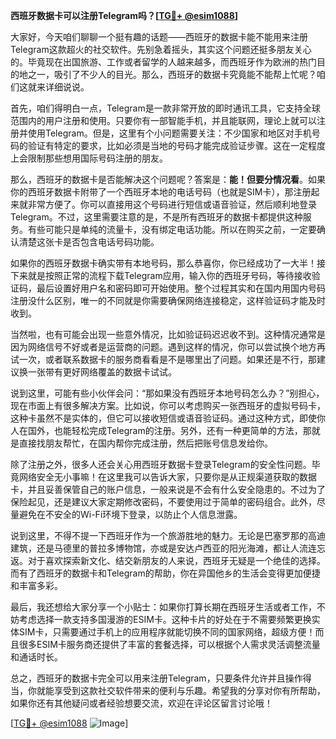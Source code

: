 **西班牙数据卡可以注册Telegram吗？[[TG💪+ @esim1088](https://t.me/s/esim1088)]**

大家好，今天咱们聊聊一个挺有趣的话题——西班牙的数据卡能不能用来注册Telegram这款超火的社交软件。先别急着摇头，其实这个问题还挺多朋友关心的。毕竟现在出国旅游、工作或者留学的人越来越多，而西班牙作为欧洲的热门目的地之一，吸引了不少人的目光。那么，西班牙的数据卡究竟能不能帮上忙呢？咱们这就来详细说说。

首先，咱们得明白一点，Telegram是一款非常开放的即时通讯工具，它支持全球范围内的用户注册和使用。只要你有一部智能手机，并且能联网，理论上就可以注册并使用Telegram。但是，这里有个小问题需要关注：不少国家和地区对手机号码的验证有特定的要求，比如必须是当地的号码才能完成验证步骤。这在一定程度上会限制那些想用国际号码注册的朋友。

那么，西班牙的数据卡是否能解决这个问题呢？答案是：**能！但要分情况看**。如果你的西班牙数据卡附带了一个西班牙本地的电话号码（也就是SIM卡），那注册起来就非常方便了。你可以直接用这个号码进行短信或语音验证，然后顺利地登录Telegram。不过，这里需要注意的是，不是所有西班牙的数据卡都提供这种服务。有些可能只是单纯的流量卡，没有绑定电话功能。所以在购买之前，一定要确认清楚这张卡是否包含电话号码功能。

如果你的西班牙数据卡确实带有本地号码，那么恭喜你，你已经成功了一大半！接下来就是按照正常的流程下载Telegram应用，输入你的西班牙号码，等待接收验证码，最后设置好用户名和密码即可开始使用。整个过程其实和在国内用国内号码注册没什么区别，唯一的不同就是你需要确保网络连接稳定，这样验证码才能及时收到。

当然啦，也有可能会出现一些意外情况，比如验证码迟迟收不到。这种情况通常是因为网络信号不好或者是运营商的问题。遇到这样的情况，你可以尝试换个地方再试一次，或者联系数据卡的服务商看看是不是哪里出了问题。如果还是不行，那建议换一张带有更好网络覆盖的数据卡试试。

说到这里，可能有些小伙伴会问：“那如果没有西班牙本地号码怎么办？”别担心，现在市面上有很多解决方案。比如说，你可以考虑购买一张西班牙的虚拟号码卡，这种卡虽然不是实体的，但它可以接收短信或语音验证码。通过这种方式，即使你人在国外，也能轻松完成Telegram的注册。另外，还有一种更简单的方法，那就是直接找朋友帮忙，在国内帮你完成注册，然后把账号信息发给你。

除了注册之外，很多人还会关心用西班牙数据卡登录Telegram的安全性问题。毕竟网络安全无小事嘛！在这里我可以告诉大家，只要你是从正规渠道获取的数据卡，并且妥善保管自己的账户信息，一般来说是不会有什么安全隐患的。不过为了保险起见，还是建议大家定期修改密码，不要使用过于简单的密码组合。此外，尽量避免在不安全的Wi-Fi环境下登录，以防止个人信息泄露。

说到这里，不得不提一下西班牙作为一个旅游胜地的魅力。无论是巴塞罗那的高迪建筑，还是马德里的普拉多博物馆，亦或是安达卢西亚的阳光海滩，都让人流连忘返。对于喜欢探索新文化、结交新朋友的人来说，西班牙无疑是一个绝佳的选择。而有了西班牙的数据卡和Telegram的帮助，你在异国他乡的生活会变得更加便捷和丰富多彩。

最后，我还想给大家分享一个小贴士：如果你打算长期在西班牙生活或者工作，不妨考虑选择一款支持多国漫游的ESIM卡。这种卡片的好处在于不需要频繁更换实体SIM卡，只需要通过手机上的应用程序就能切换不同的国家网络，超级方便！而且很多ESIM卡服务商还提供了丰富的套餐选择，可以根据个人需求灵活调整流量和通话时长。

总之，西班牙的数据卡完全可以用来注册Telegram，只要条件允许并且操作得当，你就能享受到这款社交软件带来的便利与乐趣。希望我的分享对你有所帮助，如果你还有其他疑问或者经验想要交流，欢迎在评论区留言讨论哦！

[[TG💪+ @esim1088](https://t.me/s/esim1088) ![Image](https://i.postimg.cc/4NQfJmqS/Snipaste-2025-05-13-00-14-12.png)]